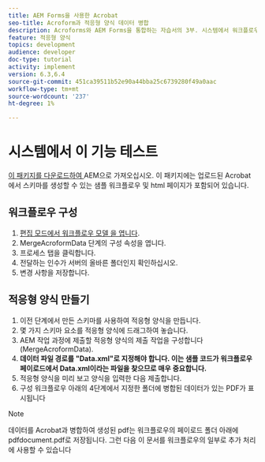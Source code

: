 ```yaml
---
title: AEM Forms을 사용한 Acrobat
seo-title: Acroform과 적응형 양식 데이터 병합
description: Acroforms와 AEM Forms을 통합하는 자습서의 3부. 시스템에서 워크플로우 및 적응형 양식을 테스트합니다.
feature: 적응형 양식
topics: development
audience: developer
doc-type: tutorial
activity: implement
version: 6.3,6.4
source-git-commit: 451ca39511b52e90a44bba25c6739280f49a0aac
workflow-type: tm+mt
source-wordcount: '237'
ht-degree: 1%

---
```



# 시스템에서 이 기능 테스트

[이 패키지를 다운로드하여 ](assets/acro-form-aem-form.zip)
AEM으로 가져오십시오. 이 패키지에는 업로드된 Acrobat에서 스키마를 생성할 수 있는 샘플 워크플로우 및 html 페이지가 포함되어 있습니다.

## 워크플로우 구성

1. [편집 모드에서 워크플로우 모델 을 엽니다](http://localhost:4502/editor.html/conf/global/settings/workflow/models/MergeAcroformData.html).
2. MergeAcroformData 단계의 구성 속성을 엽니다.
3. 프로세스 탭을 클릭합니다.
4. 전달하는 인수가 서버의 올바른 폴더인지 확인하십시오.
5. 변경 사항을 저장합니다.

## 적응형 양식 만들기

1. 이전 단계에서 만든 스키마를 사용하여 적응형 양식을 만듭니다.
2. 몇 가지 스키마 요소를 적응형 양식에 드래그하여 놓습니다.
3. AEM 작업 과정에 제출할 적응형 양식의 제출 작업을 구성합니다(MergeAcroformData).
4. **데이터 파일 경로를 &quot;Data.xml&quot;로 지정해야 합니다. 이는 샘플 코드가 워크플로우 페이로드에서 Data.xml이라는 파일을 찾으므로 매우 중요합니다.**
5. 적응형 양식을 미리 보고 양식을 입력한 다음 제출합니다.
6. 구성 워크플로우 아래의 4단계에서 지정한 폴더에 병합된 데이터가 있는 PDF가 표시됩니다

>[!NOTE]
>
>데이터를 Acrobat과 병합하여 생성된 pdf는 워크플로우의 페이로드 폴더 아래에 pdfdocument.pdf로 저장됩니다. 그런 다음 이 문서를 워크플로우의 일부로 추가 처리에 사용할 수 있습니다
